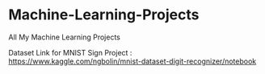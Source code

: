# Machine-Learning-Projects
All My  Machine Learning Projects 

Dataset Link for MNIST Sign Project : https://www.kaggle.com/ngbolin/mnist-dataset-digit-recognizer/notebook






